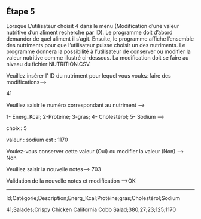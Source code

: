 Étape 5
-
Lorsque L’utilisateur choisit 4 dans le menu (Modification d’une valeur nutritive d’un aliment recherche par ID). 
Le programme doit d’abord demander de quel aliment il s’agit. Ensuite, le programme affiche l’ensemble des nutriments pour que l’utilisateur puisse choisir un des nutriments. 
Le programme donnera la possibilité à l’utilisateur de conserver ou modifier la valeur nutritive comme illustré ci-dessous. 
La modification doit se faire au niveau du fichier NUTRITION.CSV. 


Veuillez insérer l’ ID du nutriment pour lequel vous voulez faire des modifications--> 

41 

Veuillez saisir le numéro correspondant au nutriment  --> 

1- Energ_Kcal; 2-Protéine; 3-gras; 4- Cholestérol; 5- Sodium  --> 

choix : 5 

valeur : sodium est : 1170 

Voulez-vous conserver cette valeur (Oui) ou modifier la valeur (Non) --> Non 

Veuillez saisir la nouvelle notes--> 703 

Validation de la nouvelle notes et modification -->OK 

************************************************************************************** 

Id;Catégorie;Description;Energ_Kcal;Protéine;gras;Cholestérol;Sodium 

41;Salades;Crispy Chicken California Cobb Salad;380;27;23;125;1170        










